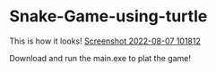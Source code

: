 ﻿# Snake-Game-using-turtle

This is how it looks!
[Screenshot 2022-08-07 101812](https://user-images.githubusercontent.com/98680454/183275763-da1ec1e7-c2ce-4791-a1c4-2f5f174c2106.jpg)

Download and run the main.exe to plat the game!
